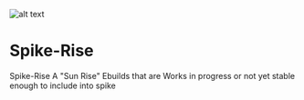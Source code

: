 ![alt text](https://avatars1.githubusercontent.com/u/8698083?v=3&s=200 "Logo Title Text 1")
# Spike-Rise
Spike-Rise  A "Sun Rise" Ebuilds that are Works in progress or not yet stable enough to include into spike
